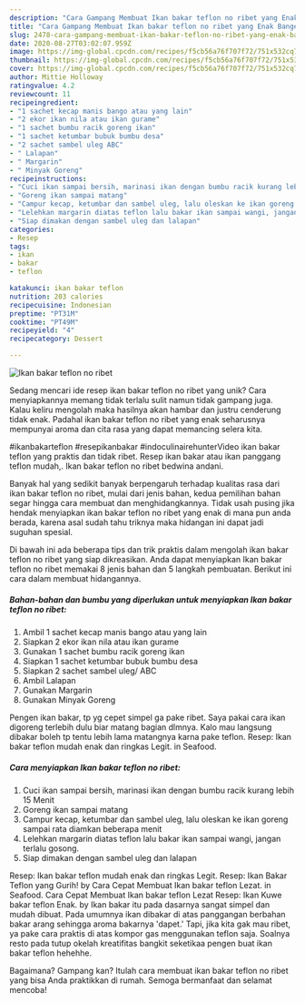 ```yaml
---
description: "Cara Gampang Membuat Ikan bakar teflon no ribet yang Enak Banget"
title: "Cara Gampang Membuat Ikan bakar teflon no ribet yang Enak Banget"
slug: 2478-cara-gampang-membuat-ikan-bakar-teflon-no-ribet-yang-enak-banget
date: 2020-08-27T03:02:07.959Z
image: https://img-global.cpcdn.com/recipes/f5cb56a76f707f72/751x532cq70/ikan-bakar-teflon-no-ribet-foto-resep-utama.jpg
thumbnail: https://img-global.cpcdn.com/recipes/f5cb56a76f707f72/751x532cq70/ikan-bakar-teflon-no-ribet-foto-resep-utama.jpg
cover: https://img-global.cpcdn.com/recipes/f5cb56a76f707f72/751x532cq70/ikan-bakar-teflon-no-ribet-foto-resep-utama.jpg
author: Mittie Holloway
ratingvalue: 4.2
reviewcount: 11
recipeingredient:
- "1 sachet kecap manis bango atau yang lain"
- "2 ekor ikan nila atau ikan gurame"
- "1 sachet bumbu racik goreng ikan"
- "1 sachet ketumbar bubuk bumbu desa"
- "2 sachet sambel uleg ABC"
- " Lalapan"
- " Margarin"
- " Minyak Goreng"
recipeinstructions:
- "Cuci ikan sampai bersih, marinasi ikan dengan bumbu racik kurang lebih 15 Menit"
- "Goreng ikan sampai matang"
- "Campur kecap, ketumbar dan sambel uleg, lalu oleskan ke ikan goreng sampai rata diamkan beberapa menit"
- "Lelehkan margarin diatas teflon lalu bakar ikan sampai wangi, jangan terlalu gosong."
- "Siap dimakan dengan sambel uleg dan lalapan"
categories:
- Resep
tags:
- ikan
- bakar
- teflon

katakunci: ikan bakar teflon 
nutrition: 203 calories
recipecuisine: Indonesian
preptime: "PT31M"
cooktime: "PT49M"
recipeyield: "4"
recipecategory: Dessert

---
```



![Ikan bakar teflon no ribet](https://img-global.cpcdn.com/recipes/f5cb56a76f707f72/751x532cq70/ikan-bakar-teflon-no-ribet-foto-resep-utama.jpg)

Sedang mencari ide resep ikan bakar teflon no ribet yang unik? Cara menyiapkannya memang tidak terlalu sulit namun tidak gampang juga. Kalau keliru mengolah maka hasilnya akan hambar dan justru cenderung tidak enak. Padahal ikan bakar teflon no ribet yang enak seharusnya mempunyai aroma dan cita rasa yang dapat memancing selera kita.

#ikanbakarteflon #resepikanbakar #indoculinairehunterVideo ikan bakar teflon yang praktis dan tidak ribet. Resep ikan bakar atau ikan panggang teflon mudah,. Ikan bakar teflon no ribet bedwina andani.

Banyak hal yang sedikit banyak berpengaruh terhadap kualitas rasa dari ikan bakar teflon no ribet, mulai dari jenis bahan, kedua pemilihan bahan segar hingga cara membuat dan menghidangkannya. Tidak usah pusing jika hendak menyiapkan ikan bakar teflon no ribet yang enak di mana pun anda berada, karena asal sudah tahu triknya maka hidangan ini dapat jadi suguhan spesial.


Di bawah ini ada beberapa tips dan trik praktis dalam mengolah ikan bakar teflon no ribet yang siap dikreasikan. Anda dapat menyiapkan Ikan bakar teflon no ribet memakai 8 jenis bahan dan 5 langkah pembuatan. Berikut ini cara dalam membuat hidangannya.

<!--inarticleads1-->

##### Bahan-bahan dan bumbu yang diperlukan untuk menyiapkan Ikan bakar teflon no ribet:

1. Ambil 1 sachet kecap manis bango atau yang lain
1. Siapkan 2 ekor ikan nila atau ikan gurame
1. Gunakan 1 sachet bumbu racik goreng ikan
1. Siapkan 1 sachet ketumbar bubuk bumbu desa
1. Siapkan 2 sachet sambel uleg/ ABC
1. Ambil  Lalapan
1. Gunakan  Margarin
1. Gunakan  Minyak Goreng


Pengen ikan bakar, tp yg cepet simpel ga pake ribet. Saya pakai cara ikan digoreng terlebih dulu biar matang bagian dlmnya. Kalo mau langsung dibakar boleh tp tentu lebih lama matangnya karna pake teflon. Resep: Ikan bakar teflon mudah enak dan ringkas Legit. in Seafood. 

<!--inarticleads2-->

##### Cara menyiapkan Ikan bakar teflon no ribet:

1. Cuci ikan sampai bersih, marinasi ikan dengan bumbu racik kurang lebih 15 Menit
1. Goreng ikan sampai matang
1. Campur kecap, ketumbar dan sambel uleg, lalu oleskan ke ikan goreng sampai rata diamkan beberapa menit
1. Lelehkan margarin diatas teflon lalu bakar ikan sampai wangi, jangan terlalu gosong.
1. Siap dimakan dengan sambel uleg dan lalapan


Resep: Ikan bakar teflon mudah enak dan ringkas Legit. Resep: Ikan Bakar Teflon yang Gurih! by Cara Cepat Membuat Ikan bakar teflon Lezat. in Seafood. Cara Cepat Membuat Ikan bakar teflon Lezat Resep: Ikan Kuwe bakar teflon Enak. by Ikan bakar itu pada dasarnya sangat simpel dan mudah dibuat. Pada umumnya ikan dibakar di atas panggangan berbahan bakar arang sehingga aroma bakarnya &#39;dapet.&#39; Tapi, jika kita gak mau ribet, ya pake cara praktis di atas kompor gas menggunakan teflon saja. Soalnya resto pada tutup okelah kreatifitas bangkit seketikaa pengen buat ikan bakar teflon hehehhe. 

Bagaimana? Gampang kan? Itulah cara membuat ikan bakar teflon no ribet yang bisa Anda praktikkan di rumah. Semoga bermanfaat dan selamat mencoba!
